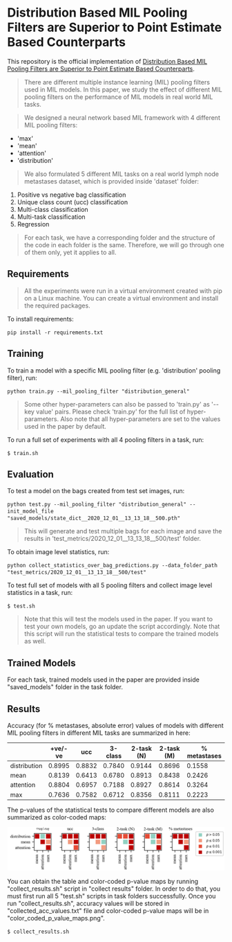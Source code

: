 # Distribution Based MIL Pooling Filters are Superior to Point Estimate Based Counterparts

This repository is the official implementation of [Distribution Based MIL Pooling Filters are Superior to Point Estimate Based Counterparts](https://paper_link). 

> There are different multiple instance learning (MIL) pooling filters used in MIL models. In this paper, we study the effect of different MIL pooling filters on the performance of MIL models in real world MIL tasks.

> We designed a neural network based MIL framework with 4 different MIL pooling filters:
* 'max'
* 'mean'
* 'attention'
* 'distribution'

> We also formulated 5 different MIL tasks on a real world lymph node metastases dataset, which is provided inside 'dataset' folder:
1. Positive vs negative bag classification
2. Unique class count (ucc) classification
3. Multi-class classification
4. Multi-task classification
5. Regression

> For each task, we have a corresponding folder and the structure of the code in each folder is the same. Therefore, we will go through one of them only, yet it applies to all.

## Requirements

> All the experiments were run in a virtual environment created with pip on a Linux machine. You can create a virtual environment and install the required packages.

To install requirements:

```setup
pip install -r requirements.txt
```

## Training

To train a model with a specific MIL pooling filter (e.g. 'distribution' pooling filter), run:

```train
python train.py --mil_pooling_filter "distribution_general"
```

> Some other hyper-parameters can also be passed to 'train.py' as '--key value' pairs. Please check 'train.py' for the full list of hyper-parameters. Also note that all hyper-parameters are set to the values used in the paper by default.

To run a full set of experiments with all 4 pooling filters in a task, run:

```shell
$ train.sh
```

## Evaluation

To test a model on the bags created from test set images, run:

```test
python test.py --mil_pooling_filter "distribution_general" --init_model_file "saved_models/state_dict__2020_12_01__13_13_18__500.pth"
```
> This will generate and test multiple bags for each image and save the results in 'test_metrics/2020_12_01__13_13_18__500/test' folder.

To obtain image level statistics, run:

```
python collect_statistics_over_bag_predictions.py --data_folder_path "test_metrics/2020_12_01__13_13_18__500/test"
```

To test full set of models with all 5 pooling filters and collect image level statistics in a task, run:

```shell
$ test.sh
```
> Note that this will test the models used in the paper. If you want to test your own models, go an update the script accordingly. Note that this script will run the statistical tests to compare the trained models as well.

## Trained Models

For each task, trained models used in the paper are provided inside "saved_models" folder in the task folder.

## Results

Accuracy (for % metastases, absolute error) values of models with different MIL pooling filters in different MIL tasks are summarized in here:

|              | +ve/-ve | ucc     | 3-class | 2-task (N) | 2-task (M) | % metastases |
|--------------|---------|---------|---------|------------|------------|--------------|
| distribution | 0.8995  | 0.8832  | 0.7840  | 0.9144     | 0.8696     | 0.1558       |
| mean         | 0.8139  | 0.6413  | 0.6780  | 0.8913     | 0.8438     | 0.2426       |
| attention    | 0.8804  | 0.6957  | 0.7188  | 0.8927     | 0.8614     | 0.3264       |
| max          | 0.7636  | 0.7582  | 0.6712  | 0.8356     | 0.8111     | 0.2223       |


The p-values of the statistical tests to compare different models are also summarized as color-coded maps:

![alt text](collect_results/color_coded_p_value_maps__paper.png)

You can obtain the table and color-coded p-value maps by running "collect_results.sh" script in "collect results" folder. In order to do that, you must first run all 5 "test.sh" scripts in task folders successfully. Once you run "collect_results.sh", accuracy values will be stored in "collected_acc_values.txt" file and color-coded p-value maps will be in "color_coded_p_value_maps.png".

```shell
$ collect_results.sh
```

